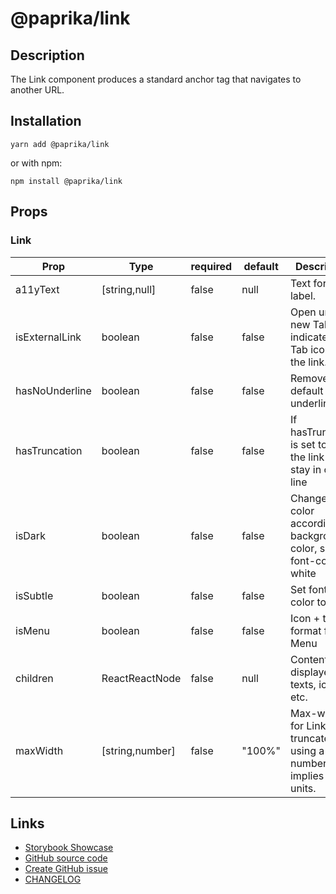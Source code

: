 <!-- start: Autogenerated - do not modify -->

# @paprika/link

## Description

The Link component produces a standard anchor tag that navigates to another URL.

## Installation

```
yarn add @paprika/link
```

or with npm:

```
npm install @paprika/link
```

## Props

### Link

| Prop           | Type            | required | default | Description                                                              |
| -------------- | --------------- | -------- | ------- | ------------------------------------------------------------------------ |
| a11yText       | [string,null]   | false    | null    | Text for aria-label.                                                     |
| isExternalLink | boolean         | false    | false   | Open url in a new Tab, is indicated by a Tab icon after the link.        |
| hasNoUnderline | boolean         | false    | false   | Remove the default underline                                             |
| hasTruncation  | boolean         | false    | false   | If hasTruncation is set to true, the link will stay in one line          |
| isDark         | boolean         | false    | false   | Change font-color according to background color, set font-color to white |
| isSubtle       | boolean         | false    | false   | Set font-color to black                                                  |
| isMenu         | boolean         | false    | false   | Icon + text format for Menu                                              |
| children       | ReactReactNode  | false    | null    | Content to be displayed: texts, icons, etc.                              |
| maxWidth       | [string,number] | false    | "100%"  | Max-width for Link to be truncate, using a number implies px units.      |

<!-- end: Autogenerated - do not modify -->
<!-- content --><!-- eoContent -->

## Links

- [Storybook Showcase](https://paprika.highbond.com/?path=/story/buttons-link--showcase)
- [GitHub source code](https://github.com/acl-services/paprika/tree/master/packages/Link/src)
- [Create GitHub issue](https://github.com/acl-services/paprika/issues/new?label=[]&title=@paprika/link%20[help]:%20your%20short%20description&body=%0A%23%20Help%20wanted%0A%0A%23%23%20Please%20write%20your%20question.%0A*A%20clear%20and%20concise%20description%20of%20what%20the%20question%20is*%0A%0A%23%23%20Additional%20context%0A*Add%20any%20other%20context%20or%20screenshots%20about%20your%20question%20here.*%0A)
- [CHANGELOG](https://github.com/acl-services/paprika/tree/master/packages/Link/CHANGELOG.md)
